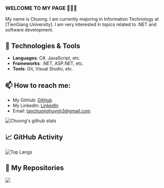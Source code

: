 ### WELCOME TO MY PAGE 👋👋👋
My name is Chuong. I am currently majoring in Information Technology at [TienGiang University]. I am very interested in topics related to .NET and software development.

## 🔧 Technologies & Tools
- **Languages**: C#, JavaScript, etc.
- **Frameworks**: .NET, ASP.NET, etc.
- **Tools**: Git, Visual Studio, etc.

## 📫 How to reach me:
- My GitHub: [GitHub](https://github.com/jin3107/) 
- My LinkedIn: [LinkedIn](https://www.linkedin.com/in/huynh-chuong-7b80242b2/)
- Email: tanchuonghuynh3@gmail.com

![Chuong's github stats](https://github-readme-stats.vercel.app/api?username=jin3107&show_icons=true&theme=tokyonight&hide=stars)

## 📈 GitHub Activity
![Top Langs](https://github-readme-stats.vercel.app/api/top-langs/?username=jin3107&layout=compact&theme=tokyonight)

## 📂 My Repositories

<div style="display: flex; justify-content: space-between;">
  <a href="https://github.com/jin3107/EFCoreTutorialsConsole" style="flex: 1; margin-right: 10px;">
    <img align="center" src="https://github-readme-stats.anuraghazra1.vercel.app/api/pin/?username=jin3107&repo=EFCoreTutorialsConsole&theme=cobalt" />
  </a>
</div>
